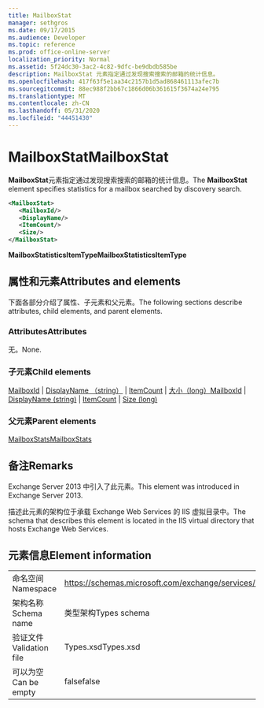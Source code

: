 ```yaml
---
title: MailboxStat
manager: sethgros
ms.date: 09/17/2015
ms.audience: Developer
ms.topic: reference
ms.prod: office-online-server
localization_priority: Normal
ms.assetid: 5f24dc30-3ac2-4c82-9dfc-be9dbdb585be
description: MailboxStat 元素指定通过发现搜索搜索的邮箱的统计信息。
ms.openlocfilehash: 417f63f5e1aa34c2157b1d5ad868461113afec7b
ms.sourcegitcommit: 88ec988f2bb67c1866d06b361615f3674a24e795
ms.translationtype: MT
ms.contentlocale: zh-CN
ms.lasthandoff: 05/31/2020
ms.locfileid: "44451430"
---
```

# <a name="mailboxstat"></a><span data-ttu-id="7bb32-103">MailboxStat</span><span class="sxs-lookup"><span data-stu-id="7bb32-103">MailboxStat</span></span>

<span data-ttu-id="7bb32-104">**MailboxStat**元素指定通过发现搜索搜索的邮箱的统计信息。</span><span class="sxs-lookup"><span data-stu-id="7bb32-104">The **MailboxStat** element specifies statistics for a mailbox searched by discovery search.</span></span> 
  
```XML
<MailboxStat>
   <MailboxId/>
   <DisplayName/>
   <ItemCount/>
   <Size/>
</MailboxStat>
```

<span data-ttu-id="7bb32-105">**MailboxStatisticsItemType**</span><span class="sxs-lookup"><span data-stu-id="7bb32-105">**MailboxStatisticsItemType**</span></span>

## <a name="attributes-and-elements"></a><span data-ttu-id="7bb32-106">属性和元素</span><span class="sxs-lookup"><span data-stu-id="7bb32-106">Attributes and elements</span></span>

<span data-ttu-id="7bb32-107">下面各部分介绍了属性、子元素和父元素。</span><span class="sxs-lookup"><span data-stu-id="7bb32-107">The following sections describe attributes, child elements, and parent elements.</span></span>
  
### <a name="attributes"></a><span data-ttu-id="7bb32-108">Attributes</span><span class="sxs-lookup"><span data-stu-id="7bb32-108">Attributes</span></span>

<span data-ttu-id="7bb32-109">无。</span><span class="sxs-lookup"><span data-stu-id="7bb32-109">None.</span></span>
  
### <a name="child-elements"></a><span data-ttu-id="7bb32-110">子元素</span><span class="sxs-lookup"><span data-stu-id="7bb32-110">Child elements</span></span>

<span data-ttu-id="7bb32-111">[MailboxId](mailboxid.md)  | [DisplayName （string）](displayname-string.md)  | [ItemCount](itemcount.md)  | [大小（long）](size-long.md)</span><span class="sxs-lookup"><span data-stu-id="7bb32-111">[MailboxId](mailboxid.md) | [DisplayName (string)](displayname-string.md) | [ItemCount](itemcount.md) | [Size (long)](size-long.md)</span></span>
  
### <a name="parent-elements"></a><span data-ttu-id="7bb32-112">父元素</span><span class="sxs-lookup"><span data-stu-id="7bb32-112">Parent elements</span></span>

[<span data-ttu-id="7bb32-113">MailboxStats</span><span class="sxs-lookup"><span data-stu-id="7bb32-113">MailboxStats</span></span>](mailboxstats.md)
  
## <a name="remarks"></a><span data-ttu-id="7bb32-114">备注</span><span class="sxs-lookup"><span data-stu-id="7bb32-114">Remarks</span></span>

<span data-ttu-id="7bb32-115">Exchange Server 2013 中引入了此元素。</span><span class="sxs-lookup"><span data-stu-id="7bb32-115">This element was introduced in Exchange Server 2013.</span></span>
  
<span data-ttu-id="7bb32-116">描述此元素的架构位于承载 Exchange Web Services 的 IIS 虚拟目录中。</span><span class="sxs-lookup"><span data-stu-id="7bb32-116">The schema that describes this element is located in the IIS virtual directory that hosts Exchange Web Services.</span></span>
  
## <a name="element-information"></a><span data-ttu-id="7bb32-117">元素信息</span><span class="sxs-lookup"><span data-stu-id="7bb32-117">Element information</span></span>

|||
|:-----|:-----|
|<span data-ttu-id="7bb32-118">命名空间</span><span class="sxs-lookup"><span data-stu-id="7bb32-118">Namespace</span></span>  <br/> |https://schemas.microsoft.com/exchange/services/2006/types  <br/> |
|<span data-ttu-id="7bb32-119">架构名称</span><span class="sxs-lookup"><span data-stu-id="7bb32-119">Schema name</span></span>  <br/> |<span data-ttu-id="7bb32-120">类型架构</span><span class="sxs-lookup"><span data-stu-id="7bb32-120">Types schema</span></span>  <br/> |
|<span data-ttu-id="7bb32-121">验证文件</span><span class="sxs-lookup"><span data-stu-id="7bb32-121">Validation file</span></span>  <br/> |<span data-ttu-id="7bb32-122">Types.xsd</span><span class="sxs-lookup"><span data-stu-id="7bb32-122">Types.xsd</span></span>  <br/> |
|<span data-ttu-id="7bb32-123">可以为空</span><span class="sxs-lookup"><span data-stu-id="7bb32-123">Can be empty</span></span>  <br/> |<span data-ttu-id="7bb32-124">false</span><span class="sxs-lookup"><span data-stu-id="7bb32-124">false</span></span>  <br/> |
   


